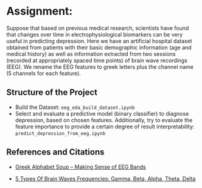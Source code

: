 
# Assignment:

Suppose that based on previous medical research, scientists have found that changes over time in electrophysiological biomarkers can be very useful in predicting depression. Here we have an artificial hospital dataset obtained from patients with their basic demographic information (age and medical history) as well as information extracted from two sessions (recorded at appropriately spaced time points) of brain wave recordings (EEG). We rename the EEG features to greek letters plus the channel name (5 channels for each feature).

## Structure of the Project

 * Build the Dataset: `eeg_eda_build_dataset.ipynb`
 * Select and evaluate a predictive model (binary classifier) to diagnose depression, based on chosen features. Additionally, try to evaluate the feature importance to provide a certain degree of result interpretability: `predict_depression_from_eeg.ipynb`

## References and Citations

 * [Greek Alphabet Soup – Making Sense of EEG Bands](http://neurosky.com/2015/05/greek-alphabet-soup-making-sense-of-eeg-bands/#:~:text=In%20the%20figure%20to%20the,%2C%20alpha%2C%20beta%20and%20gamma.)
 
 * [5 Types Of Brain Waves Frequencies: Gamma, Beta, Alpha, Theta, Delta](https://mentalhealthdaily.com/2014/04/15/5-types-of-brain-waves-frequencies-gamma-beta-alpha-theta-delta/)